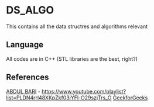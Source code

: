 # DS_ALGO
This contains all the data structres and algorithms relevant

## Language
All codes are in C++ (STL libraries are the best, right?)

## References
[ABDUL BARI](https://www.youtube.com/playlist?list=PLDN4rrl48XKpZkf03iYFl-O29szjTrs_O) - https://www.youtube.com/playlist?list=PLDN4rrl48XKpZkf03iYFl-O29szjTrs_O
[GeekforGeeks](https://www.geeksforgeeks.org/0-1-knapsack-problem-dp-10/)
